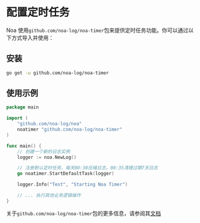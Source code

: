 # 配置定时任务
Noa 使用`github.com/noa-log/noa-timer`包来提供定时任务功能。你可以通过以下方式导入并使用：

## 安装
```bash
go get -u github.com/noa-log/noa-timer
```

## 使用示例
```go
package main

import (
    "github.com/noa-log/noa"
    noatimer "github.com/noa-log/noa-timer"
)

func main() {
    // 创建一个新的日志实例
    logger := noa.NewLog()

    // 注册默认定时任务，每天00:30压缩日志，00:35清理过期7天日志
    go noatimer.StartDefaultTask(logger)

    logger.Info("Test", "Starting Noa Timer")

    // ... 执行其他业务逻辑操作
}
```

关于`github.com/noa-log/noa-timer`包的更多信息，请参阅其[文档](https://github.com/noa-log/noa-timer/blob/main/README_CN.md)